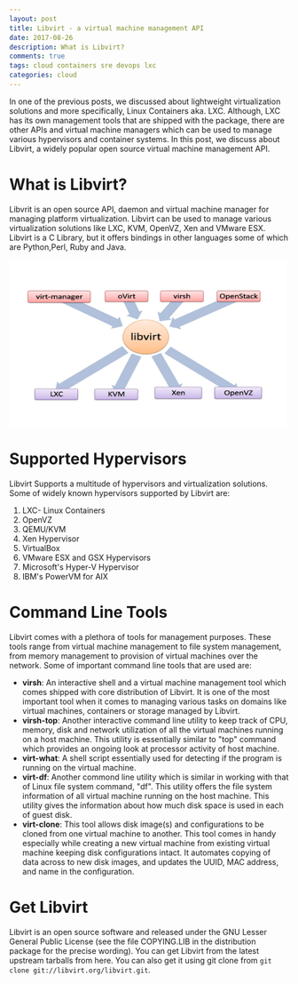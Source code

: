 ```yaml
---
layout: post
title: Libvirt - a virtual machine management API
date: 2017-08-26
description: What is Libvirt?
comments: true
tags: cloud containers sre devops lxc
categories: cloud
---
```

In one of the previous posts, we discussed about lightweight virtualization solutions and more specifically, Linux Containers aka. LXC. Although, LXC has its own management tools that are shipped with the package, there are other APIs and virtual machine managers which can be used to manage various hypervisors and container systems. In this post, we discuss about Libvirt, a widely popular open source virtual machine management API.

What is Libvirt?
========
Libvrit is an open source API, daemon and virtual machine manager for managing platform virtualization. Libvirt can be used to manage various virtualization solutions like LXC, KVM, OpenVZ, Xen and VMware ESX. Libvirt is a C Library, but it offers bindings in other languages some of which are Python,Perl, Ruby and Java. <br/><br/><img src='/assets/img/libvirt.jpeg' width="500" height="300" align="center">

Supported Hypervisors
========
Libvirt Supports a multitude of hypervisors and virtualization solutions. Some of widely known hypervisors supported by Libvirt are:
1. LXC- Linux Containers
2. OpenVZ
3. QEMU/KVM
4. Xen Hypervisor
5. VirtualBox
6. VMware ESX and GSX Hypervisors
7. Microsoft's Hyper-V Hypervisor
8. IBM's PowerVM for AIX

Command Line Tools
=========
Libvirt comes with a plethora of tools for management purposes. These tools range from virtual machine management to file system management, from memory management to provision of virtual machines over the network. Some of important command line tools that are used are:     
* **virsh**: An interactive shell and a virtual machine management tool which comes shipped with core distribution of Libvirt. It is one of the most important tool when it comes to managing various tasks on domains like virtual machines, containers or storage managed by Libvirt.     
* **virsh-top**: Another interactive command line utility to keep track of CPU, memory, disk and network utilization of all the virtual machines running on a host machine. This utility is essentially similar to "top" command which provides an ongoing look at processor activity of host machine.     
* **virt-what**: A shell script essentially used for detecting if the program is running on the virtual machine.     
* **virt-df**: Another commond line utility which is similar in working with that of Linux file system command, "df". This utility offers the file system information of all virtual machine running on the host machine. This utility gives the information about how much disk space is used in each of guest disk.     
* **virt-clone**: This tool allows disk image(s) and configurations to be cloned from one virtual machine to another. This tool comes in handy especially while creating a new virtual machine from existing virtual machine keeping disk configurations intact. It automates copying of data across to new disk images, and updates the UUID, MAC address, and name in the configuration.      

Get Libvirt
========
Libvirt is an open source software and released under the GNU Lesser General Public License (see the file COPYING.LIB in the distribution package for the precise wording). You can get Libvirt from the latest upstream tarballs from here. You can also get it using git clone from `git clone git://libvirt.org/libvirt.git`.
